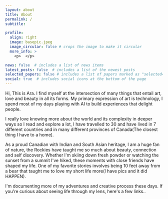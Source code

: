 ```yaml
---
layout: about
title: About
permalink: /
subtitle: 

profile:
  align: right
  image: basepic.jpeg
  image_circular: false # crops the image to make it circular
  more_info: >
    <p>  </p>

news: false  # includes a list of news items
latest_posts: false  # includes a list of the newest posts
selected_papers: false # includes a list of papers marked as "selected={true}"
social: true  # includes social icons at the bottom of the page
---
```


Hi,
This is Ara. I find myself at the intersection of many things that entail art, love and beauty in all its forms. My primary expression of art is technology, I spend most of my days playing with AI to build experiences that delight people.

I really love knowing more about the world and its complexity in deeper ways so I read and explore a lot, I have travelled to 30 and have lived in 7 different countries and in many different provinces of Canada(The closest thing I have to a home). 

As a proud Canadian with Indian and South Asian heritage, I am a huge fan of nature, the Rockies have taught me so much about beauty, connection and self discovery. Whether I'm skiing down fresh powder or watching the sunset from a summit I've hiked, these moments with close friends have shaped my life. One of my favorite stories involves being 10 feet away from a bear that taught me to love my short life more(I have pics and it did HAPPEN). 

I'm documenting more of my adventures and creative process these days. If you're curious about seeing life through my lens, here's a few links..

